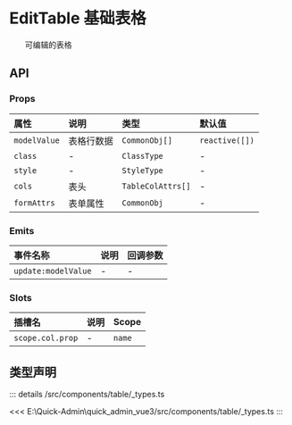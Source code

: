 # EditTable 基础表格

&emsp;&emsp;可编辑的表格



## API 
### Props

|属性|说明|类型|默认值|
|:---|:---|:---|:---|
|`modelValue`|表格行数据|`CommonObj[]`|`reactive([])`|
|`class`|-|`ClassType`|-|
|`style`|-|`StyleType`|-|
|`cols`|表头|`TableColAttrs[]`|-|
|`formAttrs`|表单属性|`CommonObj`|-|

### Emits

|事件名称|说明|回调参数|
|:---|:---|:---|
|`update:modelValue`|-|-|

### Slots

|插槽名|说明|Scope|
|:---|:---|:---|
|`scope.col.prop`|-|`name`|



## 类型声明
::: details
/src/components/table/_types.ts

<<< E:\Quick-Admin\quick_admin_vue3/src/components/table/_types.ts
:::  


